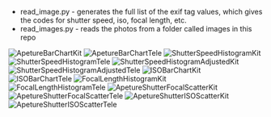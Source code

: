 * read_image.py - generates the full list of the exif tag values, which gives the codes for shutter speed, iso, focal length, etc.
* read_images.py - reads the photos from a folder called images in this repo

![ApetureBarChartKit](graphs/ApetureBarChartKit.png)
![ApetureBarChartTele](graphs/ApetureBarChartTele.png)
![ShutterSpeedHistogramKit](graphs/ShutterSpeedHistogramKit.png)
![ShutterSpeedHistogramTele](graphs/ShutterSpeedHistogramTele.png)
![ShutterSpeedHistogramAdjustedKit](graphs/ShutterSpeedHistogramAdjustedKit.png)
![ShutterSpeedHistogramAdjustedTele](graphs/ShutterSpeedHistogramAdjustedTele.png)
![ISOBarChartKit](graphs/ISOBarChartKit.png)
![ISOBarChartTele](graphs/ISOBarChartTele.png)
![FocalLengthHistogramKit](graphs/FocalLengthHistogramKit.png)
![FocalLengthHistogramTele](graphs/FocalLengthHistogramTele.png)
![ApetureShutterFocalScatterKit](graphs/ApetureShutterFocalScatterKit.png)
![ApetureShutterFocalScatterTele](graphs/ApetureShutterFocalScatterTele.png)
![ApetureShutterISOScatterKit](graphs/ApetureShutterISOScatterKit.png)
![ApetureShutterISOScatterTele](graphs/ApetureShutterISOScatterTele.png)